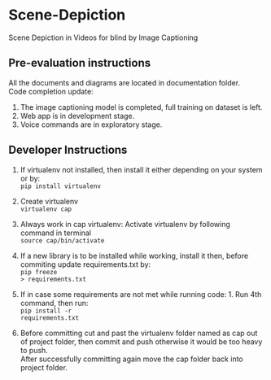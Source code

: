 # Scene-Depiction
Scene Depiction in Videos for blind by Image Captioning

## Pre-evaluation instructions
All the documents and diagrams are located in documentation folder.<br>
Code completion update:<br>
1. The image captioning model is completed, full training on dataset is left.<br>
2. Web app is in development stage.<br>
3. Voice commands are in exploratory stage.<br>

## Developer Instructions
1. If virtualenv not installed, then install it either depending on your system or by:<br>
<code>pip install virtualenv</code><br>

2. Create virtualenv<br>
<code>virtualenv cap </code>
  
3. Always work in cap virtualenv: Activate virtualenv by following command in terminal<br>
<code>source cap/bin/activate</code> 

4. If a new library is to be installed while working, install it then, before commiting update requirements.txt by:<br>
<code>pip freeze > requirements.txt </code>

5. If in case some requirements are not met while running code: 1. Run 4th command, then run:<br>
<code>pip install -r requirements.txt</code>

6. Before committing cut and past the virtualenv folder named as cap out of project folder, then commit and push otherwise it would be too heavy to push.<br>
After successfully committing again move the cap folder back into project folder.
